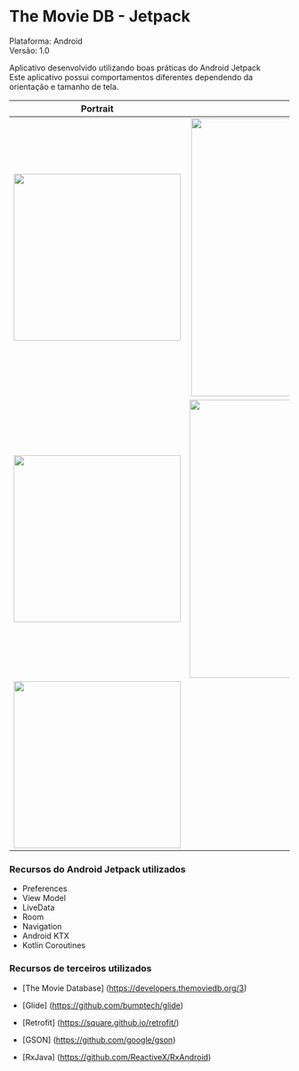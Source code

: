 # The Movie DB - Jetpack
Plataforma: Android<br>
Versão: 1.0

Aplicativo desenvolvido utilizando boas práticas do Android Jetpack<br>
Este aplicativo possui comportamentos diferentes dependendo da orientação e tamanho de tela.<br>

| Portrait  | Landscape |
| ------------- | ------------- |
| <img src="https://github.com/LucasFerreira159/FastShopTest/blob/master/screenshot/frame_one.png" width="300">  | <img align="right" src="https://github.com/LucasFerreira159/FastShopTest/blob/master/screenshot/movie_db_list_landscape_framed.png" width="500">  |
| <img src="https://github.com/LucasFerreira159/FastShopTest/blob/master/screenshot/frame_two.png" width="300"> | <img src="https://github.com/LucasFerreira159/FastShopTest/blob/master/screenshot/landscape_tablet_framed.png" width="500"> |
| <img src="https://github.com/LucasFerreira159/FastShopTest/blob/master/screenshot/portrait_tablet_framed.png" width="300">  |  |

### Recursos do Android Jetpack utilizados ###
* Preferences
* View Model
* LiveData
* Room
* Navigation
* Android KTX
* Kotlin Coroutines

### Recursos de terceiros utilizados ###

* [The Movie Database] (https://developers.themoviedb.org/3)

* [Glide] (https://github.com/bumptech/glide)

* [Retrofit] (https://square.github.io/retrofit/)

* [GSON] (https://github.com/google/gson)

* [RxJava] (https://github.com/ReactiveX/RxAndroid)
